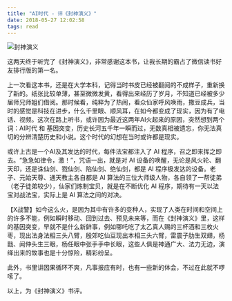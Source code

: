 ```yaml
---
title: "AI时代 - 评《封神演义》"
date: 2018-05-27 12:02:58
tags: read
---
```


![封神演义](assets/images/fengshenyanyi.jpg)

这两天终于听完了《封神演义》，非常感谢这本书，让我长期的霸占了微信读书好友排行版的第一名。

上一次看这本书，还是在大学本科，记得当时书皮已经被翻阅的不成样子，重新换了新的。纸张比较单薄，甚至微微发黄，看得出来经历了岁月，不知道已经被多少届师兄师姐们借阅。那时候看，纯粹为了热闹，看众仙家呼风唤雨，撒豆成兵，当时的感觉是科技在进步，什么千里眼、顺风耳，在如今都变成了现实，因为有了电话、视频。这次在路上听书，或许因为最近这两年AI火起来的原因，突然想到两个词：AI时代 和 基因突变，历史长河五千年一瞬而过，无数真相被遗忘，你无法真切的分辨清楚历史和小说。这个时代的幻想在当时或许都是现实。

或许上古是一个AI及其发达的时代，每件法宝都注入了 AI 程序，召之即来挥之即去。“急急如律令，激！”，咒语一出，就是对 AI 设备的唤醒，无论是风火轮、翻天印，还是诛仙剑、戮仙剑、陷仙剑、绝仙剑，都是 AI 程序极发达的设备。老子、元始天尊、通天教主各自都是 AI 算法的三位大师级人物，各自领了一帮徒弟（老子徒弟较少），仙家们炼制宝贝，就是在不断优化 AI 程序，期待有一天以法宝对战法宝，实际上是 AI 算法之间的对决。

【X战警】如今这么火，是因为其中有许多的变种人，实现了人类在时间和空间上的许多不能，例如瞬时移动、回到过去、预见未来等，而在《封神演义》里，这样的基因突变，早就不是什么新鲜事，例如哪吒吃了太乙真人赐的三杯酒和三枚火枣，现出法身法相三头八臂，殷郊吃仙豆现出本相三头六臂，雷震子肋生双翅，杨戬、闻仲头生三眼，杨任眼中张手手中长眼，这些人俱是神通广大、法力无边，演绎出来的故事也是十分惊险，精彩纷呈。

此外，书里讲因果循环不爽，凡事报应有时，也有一些新的体会，不过在此就不啰嗦了。

以上，为《封神演义》书评。
